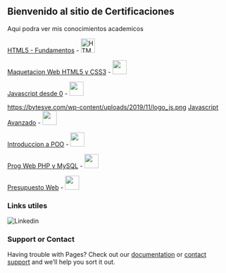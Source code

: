 ## Bienvenido al sitio de Certificaciones

Aqui podra ver mis conocimientos academicos

[HTML5 - Fundamentos](https://tinchossh.github.io/Certificaciones/HTML5%20-%20Fundamentos.pdf) - <img src="https://cdn.pixabay.com/photo/2017/08/05/11/16/logo-2582748_960_720.png" title="HTML5" width= 32px height= 32px>

[Maquetacion Web HTML5 y CSS3](https://tinchossh.github.io/Certificaciones/Maquetacion%20Web%20HTML5%20y%20CSS3.pdf) - <img src="https://www.shareicon.net/data/128x128/2015/09/17/102347_css3_512x512.png" width= 32px height= 32px>



[Javascript desde 0](https://tinchossh.github.io/Certificaciones/Javascript%20desde%200.pdf) - <img src="https://bytesve.com/wp-content/uploads/2019/11/logo_js.png" width= 32px height= 32px>



https://bytesve.com/wp-content/uploads/2019/11/logo_js.png
[Javascript Avanzado](https://tinchossh.github.io/Certificaciones/Javascript%20Avanzado.pdf) - <img src="https://bytesve.com/wp-content/uploads/2019/11/logo_js.png" width= 32px height= 32px>


[Introduccion a POO](https://tinchossh.github.io/Certificaciones/Introduccion%20a%20POO.pdf) - <img src="https://www.shareicon.net/data/128x128/2015/09/17/102347_css3_512x512.png" width= 32px height= 32px>


[Prog Web PHP y MySQL](https://tinchossh.github.io/Certificaciones/Prog%20Web%20PHP%20y%20MySQL.pdf) - <img src="https://www.vhv.rs/viewpic/wRRiJ_transparent-money-bag-icon-hd-png-download/#" width= 32px height= 32px>


[Presupuesto Web](https://tinchossh.github.io/Certificaciones/Presupuesto%20Web.pdf) - <img src="https://mpng.subpng.com/20190210/tr/kisspng-clip-art-money-bag-portable-network-graphics-vecto-diccionario-econmico-google-5c608b8a0d7049.7486419615498310500551.jpg" width= 32px height= 32px>





### Links utiles

![Linkedin](https://www.linkedin.com/in/martin-lopez-130a2738/) 

### Support or Contact

Having trouble with Pages? Check out our [documentation](https://docs.github.com/categories/github-pages-basics/) or [contact support](https://support.github.com/contact) and we’ll help you sort it out.
